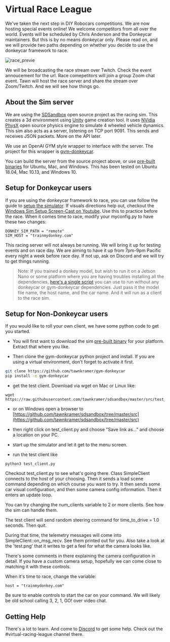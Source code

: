 # Virtual Race League

We've taken the next step in DIY Robocars competitions. We are now hosting special events online! We welcome competitors from all over the world. Events will be scheduled by Chris Anderson and the Donkeycar maintainers. But this is by no means donkeycar only. Please read on, and we will provide two paths depending on whether you decide to use the donkeycar framework to race.

![race_previe](/docs/assets/virtual_race_league.jpg) 

We will be broadcasting the race stream over Twitch. Check the event annoucement for the url. Race comepetitors will join a group Zoom chat event. Tawn will host the race server and share the stream over Zoom/Twitch. And we will see how things go.

## About the Sim server

We are using the [SDSandbox](https://github.com/tawnkramer/sdsandbox) open source project as the racing sim. This creates a 3d environment using [Unity](https://unity.com/) game creation tool. It uses [NVidia PhysX](https://developer.nvidia.com/physx-sdk) open source physics engine to simulate 4 wheeled vehicle dynamics. This sim also acts as a server, listening on TCP port 9091. This sends and receives JSON packets. More on the API later.

We use an OpenAI GYM style wrapper to interface with the server. The project for this wrapper is [gym-donkeycar](https://github.com/tawnkramer/gym-donkeycar).

You can build the server from the source project above, or use [pre-built binaries](https://github.com/tawnkramer/gym-donkeycar/releases) for Ubuntu, Mac, and Windows. This has been tested on Ubuntu 18.04, Mac 10.13, and Windows 10.

## Setup for Donkeycar users

If you are using the donkeycar framework to race, you can use follow the guide to [setup the simulator](/docs/guide/deep_learning/simulator.md). If visuals directions help out, checkout the [Windows Sim Setup Screen-Cast on Youtube](https://youtu.be/wqQMmHVT8qw). Use this to practice before the race. When it comes time to race, modify your myconfig.py to have these two changes:

```
DONKEY_SIM_PATH = "remote"
SIM_HOST = "trainmydonkey.com"
```

This racing server will not always be running. We will bring it up for testing events and on race day. We are aiming to have it up from 7pm-9pm Pacific every night a week before race day. If not up, ask on Discord and we will try to get things running.

> Note: If you trained a donkey model, but wish to run it on a Jetson Nano or some platform where you are having troubles installing all the dependencies, [here's a single script](https://gist.github.com/tawnkramer/a74938653ab70e3fd22af1e4788a5001) you can use to run without any donkeycar or gym-donkeycar dependencies. Just pass it the model file name, the host name, and the car name. And it will run as a client to the race sim.

## Setup for Non-Donkeycar users

If you would like to roll your own client, we have some python code to get you started. 

* You will first want to download the sim [pre-built binary](https://github.com/tawnkramer/gym-donkeycar/releases) for your platform. Extract that where you like.

* Then clone the gym-donkeycar python project and install. If you are using a virtual environment, don't forget to activate it first. 
```bash
git clone https://github.com/tawnkramer/gym-donkeycar
pip install -e gym-donkeycar
```

* get the test client. Download via wget on Mac or Linux like:
```
wget https://raw.githubusercontent.com/tawnkramer/sdsandbox/master/src/test_client.py
```

 * or on Windows open a browser to [https://github.com/tawnkramer/sdsandbox/tree/master/src](https://github.com/tawnkramer/sdsandbox/tree/master/src)
 * then right click on test_client.py and choose "Save link as..." and choose a location on your PC.

 * start up the simulator and let it get to the menu screen. 
 * run the test client like 
 
 ```
 python3 test_client.py
 ```

Checkout test_client.py to see what's going there. Class SimpleClient connects to the host of your choosing. Then it sends a load scene command depending on which course you want to try. It then sends some car visual configuration, and then some camera config information. Then it enters an update loop.

You can try changing the num_clients variable to 2 or more clients. See how the sim can handle them.

The test client will send random steering command for time_to_drive = 1.0 seconds. Then quit.

During that time, the telemetry messages will come into SimpleClient::on_msg_recv. See them printed out for you. Also take a look at the 'test.png' that it writes to get a feel for what the camera looks like.

There's some comments in there explaining the camera configuration in detail. If you have a custom camera setup, hopefully we can come close to matching it with these controls.

When it's time to race, change the variable:
```
host = "trainmydonkey.com"
```

Be sure to enable controls to start the car on your command. We will likely be old school calling 3, 2, 1, GO! over video chat.

## Getting Help

There's a lot to learn. And come to [Discord](https://discord.gg/JGQUU8w) to get some help. Check out the #virtual-racing-league channel there.





